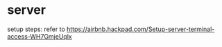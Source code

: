 # server

setup steps: refer to https://airbnb.hackpad.com/Setup-server-terminal-access-WH7GmjeUqlx

